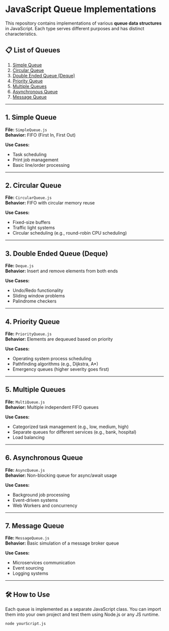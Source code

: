 # JavaScript Queue Implementations

This repository contains implementations of various **queue data structures** in JavaScript. Each type serves different purposes and has distinct characteristics.

## 📋 List of Queues

1. [Simple Queue](#1-simple-queue)
2. [Circular Queue](#2-circular-queue)
3. [Double Ended Queue (Deque)](#3-double-ended-queue-deque)
4. [Priority Queue](#4-priority-queue)
5. [Multiple Queues](#5-multiple-queues)
6. [Asynchronous Queue](#6-asynchronous-queue)
7. [Message Queue](#7-message-queue)

---

## 1. Simple Queue

**File:** `SimpleQueue.js`  
**Behavior:** FIFO (First In, First Out)

**Use Cases:**

- Task scheduling
- Print job management
- Basic line/order processing

---

## 2. Circular Queue

**File:** `CircularQueue.js`  
**Behavior:** FIFO with circular memory reuse

**Use Cases:**

- Fixed-size buffers
- Traffic light systems
- Circular scheduling (e.g., round-robin CPU scheduling)

---

## 3. Double Ended Queue (Deque)

**File:** `Deque.js`  
**Behavior:** Insert and remove elements from both ends

**Use Cases:**

- Undo/Redo functionality
- Sliding window problems
- Palindrome checkers

---

## 4. Priority Queue

**File:** `PriorityQueue.js`  
**Behavior:** Elements are dequeued based on priority

**Use Cases:**

- Operating system process scheduling
- Pathfinding algorithms (e.g., Dijkstra, A\*)
- Emergency queues (higher severity goes first)

---

## 5. Multiple Queues

**File:** `MultiQueue.js`  
**Behavior:** Multiple independent FIFO queues

**Use Cases:**

- Categorized task management (e.g., low, medium, high)
- Separate queues for different services (e.g., bank, hospital)
- Load balancing

---

## 6. Asynchronous Queue

**File:** `AsyncQueue.js`  
**Behavior:** Non-blocking queue for async/await usage

**Use Cases:**

- Background job processing
- Event-driven systems
- Web Workers and concurrency

---

## 7. Message Queue

**File:** `MessageQueue.js`  
**Behavior:** Basic simulation of a message broker queue

**Use Cases:**

- Microservices communication
- Event sourcing
- Logging systems

---

## 🛠 How to Use

Each queue is implemented as a separate JavaScript class. You can import them into your own project and test them using Node.js or any JS runtime.

```bash
node yourScript.js
```
